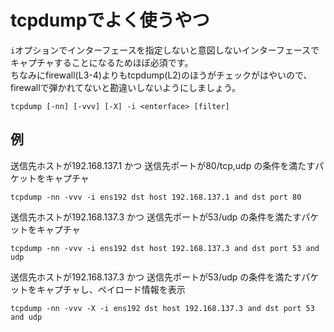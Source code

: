 # tcpdumpでよく使うやつ
`i`オプションでインターフェースを指定しないと意図しないインターフェースでキャプチャすることになるためほぼ必須です。  
ちなみにfirewall(L3-4)よりもtcpdump(L2)のほうがチェックがはやいので、firewallで弾かれてないと勘違いしないようにしましょう。
```
tcpdump [-nn] [-vvv] [-X] -i <enterface> [filter]
```

## 例
送信先ホストが192.168.137.1 かつ 送信先ポートが80/tcp,udp の条件を満たすパケットをキャプチャ
```
tcpdump -nn -vvv -i ens192 dst host 192.168.137.1 and dst port 80
```
送信先ホストが192.168.137.3 かつ 送信先ポートが53/udp の条件を満たすパケットをキャプチャ
```
tcpdump -nn -vvv -i ens192 dst host 192.168.137.3 and dst port 53 and udp
```
送信先ホストが192.168.137.3 かつ 送信先ポートが53/udp の条件を満たすパケットをキャプチャし、ペイロード情報を表示
```
tcpdump -nn -vvv -X -i ens192 dst host 192.168.137.3 and dst port 53 and udp
```

